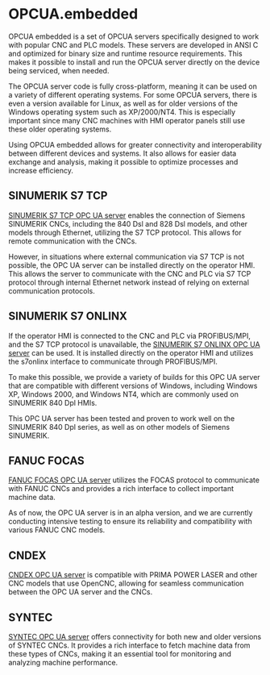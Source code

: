 # OPCUA.embedded

OPCUA embedded is a set of OPCUA servers specifically designed to work with popular CNC and PLC models. These servers are developed in ANSI C and optimized for binary size and runtime resource requirements. This makes it possible to install and run the OPCUA server directly on the device being serviced, when needed.

The OPCUA server code is fully cross-platform, meaning it can be used on a variety of different operating systems. For some OPCUA servers, there is even a version available for Linux, as well as for older versions of the Windows operating system such as XP/2000/NT4. This is especially important since many CNC machines with HMI operator panels still use these older operating systems.

Using OPCUA embedded allows for greater connectivity and interoperability between different devices and systems. It also allows for easier data exchange and analysis, making it possible to optimize processes and increase efficiency.

## SINUMERIK S7 TCP
[SINUMERIK S7 TCP OPC UA server](../../wiki/SINUMERIK-S7-TCP) enables the connection of Siemens SINUMERIK CNCs, including the 840 Dsl and 828 Dsl models, and other models through Ethernet, utilizing the S7 TCP protocol. This allows for remote communication with the CNCs.

However, in situations where external communication via S7 TCP is not possible, the OPC UA server can be installed directly on the operator HMI. This allows the server to communicate with the CNC and PLC via S7 TCP protocol through internal Ethernet network instead of relying on external communication protocols.

## SINUMERIK S7 ONLINX
If the operator HMI is connected to the CNC and PLC via PROFIBUS/MPI, and the S7 TCP protocol is unavailable, the [SINUMERIK S7 ONLINX OPC UA server](../../wiki/SINUMERIK-S7-ONLINX) can be used. It is installed directly on the operator HMI and utilizes the s7onlinx interface to communicate through PROFIBUS/MPI.

To make this possible, we provide a variety of builds for this OPC UA server that are compatible with different versions of Windows, including Windows XP, Windows 2000, and Windows NT4, which are commonly used on SINUMERIK 840 Dpl HMIs.

This OPC UA server has been tested and proven to work well on the SINUMERIK 840 Dpl series, as well as on other models of Siemens SINUMERIK.

## FANUC FOCAS
[FANUC FOCAS OPC UA server](../../wiki/FANUC-FOCAS) utilizes the FOCAS protocol to communicate with FANUC CNCs and provides a rich interface to collect important machine data.

As of now, the OPC UA server is in an alpha version, and we are currently conducting intensive testing to ensure its reliability and compatibility with various FANUC CNC models.

## CNDEX
[CNDEX OPC UA server](../../wiki/CNDEX) is compatible with PRIMA POWER LASER and other CNC models that use OpenCNC, allowing for seamless communication between the OPC UA server and the CNCs.

## SYNTEC
[SYNTEC OPC UA server](../../wiki/SYNTEC) offers connectivity for both new and older versions of SYNTEC CNCs. It provides a rich interface to fetch machine data from these types of CNCs, making it an essential tool for monitoring and analyzing machine performance.
